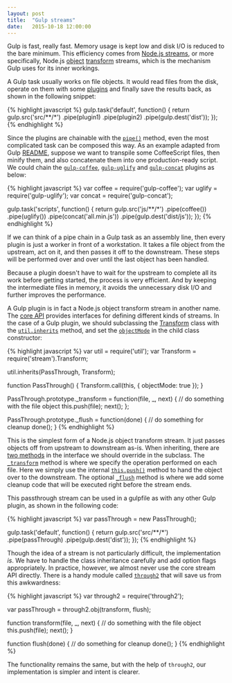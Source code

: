```yaml
---
layout: post
title:  "Gulp streams"
date:   2015-10-18 12:00:00
---
```


Gulp is fast, really fast. Memory usage is kept low and disk I/O is reduced to the bare minimum. This efficiency comes from [Node.js streams](https://nodejs.org/api/stream.html), or more specifically, Node.js [object](https://nodejs.org/api/stream.html#stream_object_mode) [transform](https://nodejs.org/api/stream.html#stream_class_stream_transform) streams, which is the mechanism Gulp uses for its inner workings.

A Gulp task usually works on file objects. It would read files from the disk, operate on them with some [plugins](http://gulpjs.com/plugins/) and finally save the results back, as shown in the following snippet:

{% highlight javascript %}
gulp.task('default', function() {
  return gulp.src('src/**/*')
    .pipe(plugin1)
    .pipe(plugin2)
    .pipe(gulp.dest('dist'));
});
{% endhighlight %}

Since the plugins are chainable with the [`pipe()`](https://nodejs.org/api/stream.html#stream_readable_pipe_destination_options) method, even the most complicated task can be composed this way. As an example adapted from Gulp [README](https://github.com/gulpjs/gulp/blob/1ab1d2ad9ece791cf19b80c8f13fd02b05949a1e/README.md#sample-gulpfilejs), suppose we want to transpile some CoffeeScript files, then minify them, and also concatenate them into one production-ready script. We could chain the [`gulp-coffee`](https://www.npmjs.com/package/gulp-coffee), [`gulp-uglify`](https://www.npmjs.com/package/gulp-uglify) and [`gulp-concat`](https://www.npmjs.com/package/gulp-concat) plugins as below:

{% highlight javascript %}
var coffee = require('gulp-coffee');
var uglify = require('gulp-uglify');
var concat = require('gulp-concat');

gulp.task('scripts', function() {
  return gulp.src('js/**/*')
    .pipe(coffee())
    .pipe(uglify())
    .pipe(concat('all.min.js'))
    .pipe(gulp.dest('dist/js'));
});
{% endhighlight %}

If we can think of a pipe chain in a Gulp task as an assembly line, then every plugin is just a worker in front of a workstation. It takes a file object from the upstream, act on it, and then passes it off to the downstream. These steps will be performed over and over until the last object has been handled.

Because a plugin doesn't have to wait for the upstream to complete all its work before getting started, the process is very efficient. And by keeping the intermediate files in memory, it avoids the unnecessary disk I/O and further improves the performance.

A Gulp plugin is in fact a Node.js object transform stream in another name. The [core API](https://nodejs.org/api/stream.html#stream_stream) provides interfaces for defining different kinds of streams. In the case of a Gulp plugin, we should subclassing the [Transform](https://nodejs.org/api/stream.html#stream_class_stream_transform) class with the [`util.inherits`](https://nodejs.org/api/util.html#util_util_inherits_constructor_superconstructor) method, and set the [`objectMode`](https://nodejs.org/api/stream.html#stream_object_mode) in the child class constructor:

{% highlight javascript %}
var util = require('util');
var Transform = require('stream').Transform;

util.inherits(PassThrough, Transform);

function PassThrough() {
  Transform.call(this, { objectMode: true });
}

PassThrough.prototype._transform = function(file, _, next) {
  // do something with the file object
  this.push(file);
  next();
};

PassThrough.prototype._flush = function(done) {
  // do something for cleanup
  done();
}
{% endhighlight %}

This is the simplest form of a Node.js object transform stream. It just passes objects off from upstream to downstream as-is. When inheriting, there are [two methods](https://nodejs.org/api/stream.html#stream_api_for_stream_implementors) in the interface we should override in the subclass. The [`_transform`](https://nodejs.org/api/stream.html#stream_transform_transform_chunk_encoding_callback) method is where we specify the operation performed on each file. Here we simply use the internal [`this.push()`](https://nodejs.org/api/stream.html#stream_readable_push_chunk_encoding) method to hand the object over to the downstream. The optional [`_flush`](https://nodejs.org/api/stream.html#stream_transform_flush_callback) method is where we add some cleanup code that will be executed right before the stream ends.

This passthrough stream can be used in a gulpfile as with any other Gulp plugin, as shown in the following code:

{% highlight javascript %}
var passThrough = new PassThrough();

gulp.task('default', function() {
  return gulp.src('src/**/*')
    .pipe(passThrough)
    .pipe(gulp.dest('dist'));
});
{% endhighlight %}


Though the idea of a stream is not particularly difficult, the implementation *is*. We have to handle the class inheritance carefully and add option flags appropriately. In practice, however, we almost never use the core stream API directly. There is a handy module called [`through2`](https://www.npmjs.com/package/through2) that will save us from this awkwardness:

{% highlight javascript %}
var through2 = require('through2');

var passThrough = through2.obj(transform, flush);

function transform(file, _, next) {
  // do something with the file object
  this.push(file);
  next();
}

function flush(done) {
  // do something for cleanup
  done();
}
{% endhighlight %}

The functionality remains the same, but with the help of `through2`, our implementation is simpler and intent is clearer.
